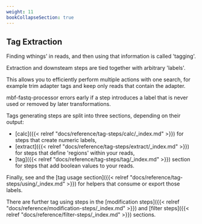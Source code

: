```yaml
---
weight: 11
bookCollapseSection: true
---
```


## Tag Extraction

Finding wthings' in reads, and then using that information is called 'tagging'.

Extraction and downsteam steps are tied together with arbitrary 'labels'.

This allows you to efficiently perform multiple actions with one search, for example
trim adapter tags and keep only reads that contain the adapter.

mbf-fastq-processor errors early if a step introduces a label that is never used or removed by later transformations.

Tags generating steps are split into three sections, depending on their output:

- [calc]({{< relref "docs/reference/tag-steps/calc/_index.md" >}}) for steps that create numeric labels,
- [extract]({{< relref "docs/reference/tag-steps/extract/_index.md" >}}) for steps that define 'regions' within your reads,
- [tag]({{< relref "docs/reference/tag-steps/tag/_index.md" >}}) section for steps that add boolean values to your reads.

Finally, see
and the [tag usage section]({{< relref "docs/reference/tag-steps/using/_index.md" >}}) for helpers that consume or export those labels.

There are further tag using steps in the [modification steps]({{< relref "docs/reference/modification-steps/_index.md" >}}) and [filter steps]({{< relref "docs/reference/filter-steps/_index.md" >}}) sections.

